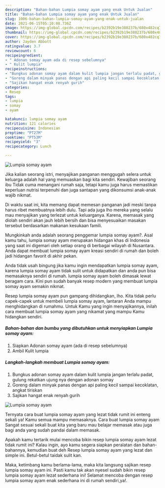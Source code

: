```yaml
---
description: "Bahan-bahan Lumpia somay ayam yang enak Untuk Jualan"
title: "Bahan-bahan Lumpia somay ayam yang enak Untuk Jualan"
slug: 1006-bahan-bahan-lumpia-somay-ayam-yang-enak-untuk-jualan
date: 2021-06-15T05:10:08.736Z
image: https://img-global.cpcdn.com/recipes/b2392b19e380237b/680x482cq70/lumpia-somay-ayam-foto-resep-utama.jpg
thumbnail: https://img-global.cpcdn.com/recipes/b2392b19e380237b/680x482cq70/lumpia-somay-ayam-foto-resep-utama.jpg
cover: https://img-global.cpcdn.com/recipes/b2392b19e380237b/680x482cq70/lumpia-somay-ayam-foto-resep-utama.jpg
author: Jayden Abbott
ratingvalue: 3.7
reviewcount: 6
recipeingredient:
- " Adonan somay ayam ada di resep sebelumnya"
- " Kulit lumpia"
recipeinstructions:
- "Bungkus adonan somay ayam dalam kulit lumpia jangan terlalu padat, gulung rekatkan ujung nya dengan adonan somay"
- "Goreng dalam minyak panas dengan api paling kecil sampai kecoklatan, angkat tiriskan"
- "Sajikan hangat enak renyah gurih"
categories:
- Resep
tags:
- lumpia
- somay
- ayam

katakunci: lumpia somay ayam 
nutrition: 121 calories
recipecuisine: Indonesian
preptime: "PT27M"
cooktime: "PT53M"
recipeyield: "3"
recipecategory: Lunch

---
```



![Lumpia somay ayam](https://img-global.cpcdn.com/recipes/b2392b19e380237b/680x482cq70/lumpia-somay-ayam-foto-resep-utama.jpg)

Jika kalian seorang istri, menyajikan panganan menggugah selera untuk keluarga adalah hal yang memuaskan bagi kita sendiri. Kewajiban seorang ibu Tidak cuma menangani rumah saja, tetapi kamu juga harus memastikan keperluan nutrisi terpenuhi dan juga santapan yang dikonsumsi anak-anak wajib nikmat.

Di waktu  saat ini, kita memang dapat memesan panganan jadi meski tanpa harus ribet membuatnya lebih dulu. Tapi ada juga lho mereka yang selalu mau menyajikan yang terlezat untuk keluarganya. Karena, memasak yang diolah sendiri akan jauh lebih bersih dan bisa menyesuaikan masakan tersebut berdasarkan makanan kesukaan famili. 



Mungkinkah anda adalah seorang penggemar lumpia somay ayam?. Asal kamu tahu, lumpia somay ayam merupakan hidangan khas di Indonesia yang saat ini digemari oleh setiap orang di berbagai wilayah di Nusantara. Anda dapat membuat lumpia somay ayam kreasi sendiri di rumah dan boleh jadi hidangan favorit di akhir pekan.

Anda tidak usah bingung jika kamu ingin mendapatkan lumpia somay ayam, karena lumpia somay ayam tidak sulit untuk didapatkan dan anda pun bisa memasaknya sendiri di rumah. lumpia somay ayam boleh dimasak lewat beragam cara. Kini pun sudah banyak resep modern yang membuat lumpia somay ayam semakin nikmat.

Resep lumpia somay ayam pun gampang dihidangkan, lho. Kita tidak perlu capek-capek untuk membeli lumpia somay ayam, lantaran Anda mampu menghidangkan di rumahmu. Untuk Kamu yang ingin menyajikannya, inilah cara membuat lumpia somay ayam yang nikamat yang mampu Kamu hidangkan sendiri.

<!--inarticleads1-->

##### Bahan-bahan dan bumbu yang dibutuhkan untuk menyiapkan Lumpia somay ayam:

1. Siapkan  Adonan somay ayam (ada di resep sebelumnya)
1. Ambil  Kulit lumpia




<!--inarticleads2-->

##### Langkah-langkah membuat Lumpia somay ayam:

1. Bungkus adonan somay ayam dalam kulit lumpia jangan terlalu padat, gulung rekatkan ujung nya dengan adonan somay
1. Goreng dalam minyak panas dengan api paling kecil sampai kecoklatan, angkat tiriskan
1. Sajikan hangat enak renyah gurih
<img src="https://img-global.cpcdn.com/steps/8e85027d02a25e6c/160x128cq70/lumpia-somay-ayam-langkah-memasak-3-foto.jpg" alt="Lumpia somay ayam">



Ternyata cara buat lumpia somay ayam yang lezat tidak rumit ini enteng sekali ya! Kamu semua mampu memasaknya. Cara buat lumpia somay ayam Sangat sesuai sekali buat kita yang baru mau belajar memasak atau juga bagi anda yang sudah pandai dalam memasak.

Apakah kamu tertarik mulai mencoba bikin resep lumpia somay ayam lezat tidak rumit ini? Kalau ingin, ayo kamu segera siapkan peralatan dan bahan-bahannya, kemudian buat deh Resep lumpia somay ayam yang lezat dan simple ini. Betul-betul taidak sulit kan. 

Maka, ketimbang kamu berlama-lama, maka kita langsung sajikan resep lumpia somay ayam ini. Pasti kamu tak akan nyesel sudah bikin resep lumpia somay ayam lezat sederhana ini! Selamat mencoba dengan resep lumpia somay ayam enak sederhana ini di rumah sendiri,ya!.

